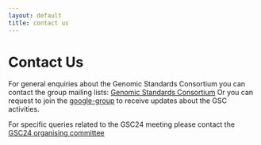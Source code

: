 ```yaml
---
layout: default
title: contact us
---
```

Contact Us
==========

For general enquiries about the Genomic Standards Consortium you can contact the group mailing lists:
[Genomic Standards Consortium](mailto:gensc-cig@googlegroups.com?subject=[GSC-contact-us])
Or you can request to join the [google-group](https://groups.google.com/u/0/g/genomic-standards-consortium/about) to receive updates about the GSC activities.

For specific queries related to the GSC24 meeting please contact the [GSC24 organising committee](mailto:gsc24-tucson@googlegroups.com)

